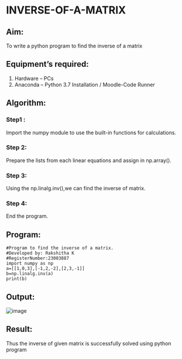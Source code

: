 # INVERSE-OF-A-MATRIX
## Aim:
To write a python program to find the inverse of a matrix
## Equipment’s required:
1. 	Hardware – PCs
2. 	Anaconda – Python 3.7 Installation / Moodle-Code Runner
## Algorithm:
### Step1 : 
Import the numpy module to use the built-in functions for calculations.
### Step 2: 
Prepare the lists from each linear equations and assign in np.array().
### Step 3: 
Using the np.linalg.inv(),we can find the inverse of matrix.
### Step 4:
End the program.

## Program:
~~~
#Program to find the inverse of a matrix.
#Developed by: Rakshitha K
#RegisterNumber:23003887
import numpy as np
a=[[1,0,3],[-1,2,-2],[2,3,-1]]
b=np.linalg.inv(a)
print(b)
~~~

## Output:
![image](https://github.com/RakshithaK11/INVERSE-OF-A-MATRIX/assets/139336455/9eda96dd-1452-445a-8ba3-b19a02ed3606)


## Result:
Thus the inverse of given matrix is successfully solved using python program

